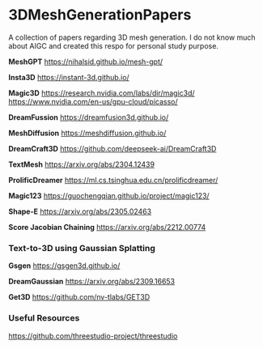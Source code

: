 
# 3DMeshGenerationPapers
A collection of papers regarding 3D mesh generation. I do not know much about AIGC and created this respo for personal study purpose.

**MeshGPT**
https://nihalsid.github.io/mesh-gpt/

**Insta3D**
https://instant-3d.github.io/

**Magic3D**
https://research.nvidia.com/labs/dir/magic3d/
https://www.nvidia.com/en-us/gpu-cloud/picasso/

**DreamFussion**
https://dreamfusion3d.github.io/

**MeshDiffusion**
https://meshdiffusion.github.io/

**DreamCraft3D**
https://github.com/deepseek-ai/DreamCraft3D

**TextMesh**
https://arxiv.org/abs/2304.12439

**ProlificDreamer**
https://ml.cs.tsinghua.edu.cn/prolificdreamer/

**Magic123**
https://guochengqian.github.io/project/magic123/

**Shape-E**
https://arxiv.org/abs/2305.02463

**Score Jacobian Chaining**
https://arxiv.org/abs/2212.00774

### Text-to-3D using Gaussian Splatting

**Gsgen**
https://gsgen3d.github.io/

**DreamGaussian**
https://arxiv.org/abs/2309.16653

**Get3D**
https://github.com/nv-tlabs/GET3D

### Useful Resources
https://github.com/threestudio-project/threestudio
